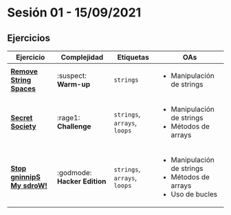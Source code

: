 # Sesión 01 - 15/09/2021

## Ejercicios

| Ejercicio                                                       | Complejidad                  | Etiquetas                    | OAs                                                                                       |
| --------------------------------------------------------------- | ---------------------------- | ---------------------------- | ----------------------------------------------------------------------------------------- |
| [**Remove String Spaces**](exercises/remove-string-spaces)      | :suspect: **Warm-up**        | `strings`                    | <ul><li>Manipulación de strings</li></ul>                                                 |
| [**Secret Society**](exercises/secret-society)                  | :rage1: **Challenge**        | `strings`, `arrays`, `loops` | <ul><li>Manipulación de strings</li><li>Métodos de arrays</li></ul>                       |
| [**Stop gninnipS My sdroW!**](exercises/stop-gninnips-my-sdrow) | :godmode: **Hacker Edition** | `strings`, `arrays`, `loops` | <ul><li>Manipulación de strings</li><li>Métodos de arrays</li><li>Uso de bucles</li></ul> |

